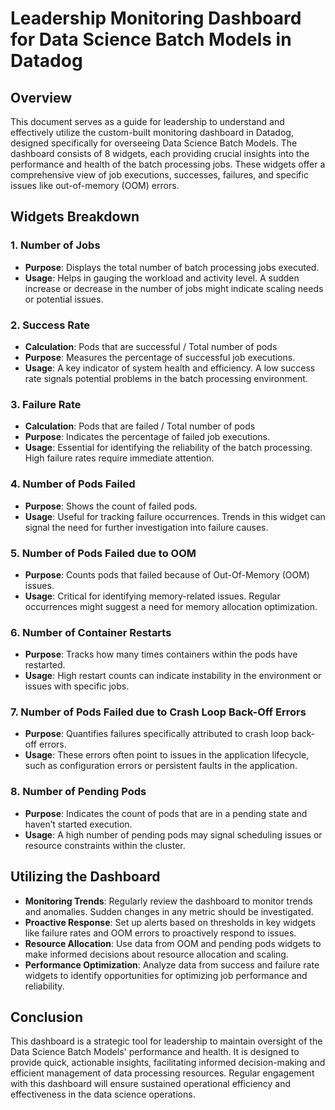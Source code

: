 # Leadership Monitoring Dashboard for Data Science Batch Models in Datadog

## Overview

This document serves as a guide for leadership to understand and effectively utilize the custom-built monitoring dashboard in Datadog, designed specifically for overseeing Data Science Batch Models. The dashboard consists of 8 widgets, each providing crucial insights into the performance and health of the batch processing jobs. These widgets offer a comprehensive view of job executions, successes, failures, and specific issues like out-of-memory (OOM) errors.

## Widgets Breakdown

### 1. Number of Jobs
- **Purpose**: Displays the total number of batch processing jobs executed.
- **Usage**: Helps in gauging the workload and activity level. A sudden increase or decrease in the number of jobs might indicate scaling needs or potential issues.

### 2. Success Rate
- **Calculation**: Pods that are successful / Total number of pods
- **Purpose**: Measures the percentage of successful job executions.
- **Usage**: A key indicator of system health and efficiency. A low success rate signals potential problems in the batch processing environment.

### 3. Failure Rate
- **Calculation**: Pods that are failed / Total number of pods
- **Purpose**: Indicates the percentage of failed job executions.
- **Usage**: Essential for identifying the reliability of the batch processing. High failure rates require immediate attention.

### 4. Number of Pods Failed
- **Purpose**: Shows the count of failed pods.
- **Usage**: Useful for tracking failure occurrences. Trends in this widget can signal the need for further investigation into failure causes.

### 5. Number of Pods Failed due to OOM
- **Purpose**: Counts pods that failed because of Out-Of-Memory (OOM) issues.
- **Usage**: Critical for identifying memory-related issues. Regular occurrences might suggest a need for memory allocation optimization.

### 6. Number of Container Restarts
- **Purpose**: Tracks how many times containers within the pods have restarted.
- **Usage**: High restart counts can indicate instability in the environment or issues with specific jobs.

### 7. Number of Pods Failed due to Crash Loop Back-Off Errors
- **Purpose**: Quantifies failures specifically attributed to crash loop back-off errors.
- **Usage**: These errors often point to issues in the application lifecycle, such as configuration errors or persistent faults in the application.

### 8. Number of Pending Pods
- **Purpose**: Indicates the count of pods that are in a pending state and haven’t started execution.
- **Usage**: A high number of pending pods may signal scheduling issues or resource constraints within the cluster.

## Utilizing the Dashboard

- **Monitoring Trends**: Regularly review the dashboard to monitor trends and anomalies. Sudden changes in any metric should be investigated.
- **Proactive Response**: Set up alerts based on thresholds in key widgets like failure rates and OOM errors to proactively respond to issues.
- **Resource Allocation**: Use data from OOM and pending pods widgets to make informed decisions about resource allocation and scaling.
- **Performance Optimization**: Analyze data from success and failure rate widgets to identify opportunities for optimizing job performance and reliability.

## Conclusion

This dashboard is a strategic tool for leadership to maintain oversight of the Data Science Batch Models' performance and health. It is designed to provide quick, actionable insights, facilitating informed decision-making and efficient management of data processing resources. Regular engagement with this dashboard will ensure sustained operational efficiency and effectiveness in the data science operations.
